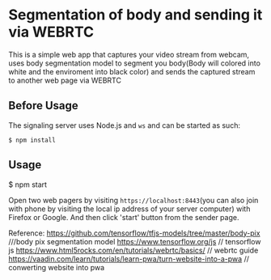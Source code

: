 Segmentation of body and sending it via WEBRTC
==============

This is a simple web app that captures your video stream from webcam, uses body segmentation model to segment you body(Body will colored into white and the enviroment into black color) and sends the captured stream to another web page via WEBRTC 


## Before Usage

The signaling server uses Node.js and `ws` and can be started as such:

```
$ npm install
```

## Usage

$ npm start

Open two web pagers by visiting `https://localhost:8443`(you can also join with phone by visiting the local ip address of your server computer) with Firefox or Google.
And then click 'start' button from the sender page.


Reference:
https://github.com/tensorflow/tfjs-models/tree/master/body-pix    ///body pix segmentation model
https://www.tensorflow.org/js   //  tensorflow js
https://www.html5rocks.com/en/tutorials/webrtc/basics/   // webrtc guide
https://vaadin.com/learn/tutorials/learn-pwa/turn-website-into-a-pwa  // conwerting website into pwa



